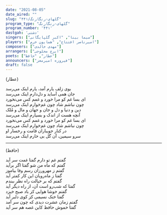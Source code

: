 ```yaml
---
date: "2021-08-05"
date_aired: ""
slug: "گلهای-رنگارنگ/۴۴۱"
program_type: "گلهای-رنگارنگ"
program_number: '۴۴۱'
dastgah: 'دشتی'
singers: ["سیما بینا", "اکبر گلپایگانی"]
players: ["امیرناصر افتتاح", "همایون خرم"]
composers: ["مهدی خالدی"]
arrangers: ["ایرج محلوجی"]
poets: ["عطار", "حافظ"]
announcers: ["فیروزه امیرمعز"]
draft: false
---
```


(عطار)  

بوی زلف یارم آمد، یارم اینک می‌رسد  
جان همی آساید و دل‌دارم اینک می‌رسد  
ای بسا غم کو مرا خورد و غمم کس می‌نخورد  
چون نباشم شاد چون غم‌خوارم اینک می‌رسد  
دین و دنیا و دل و جان و جهان و مال و مُلک  
آنچه هست از اندک و بسیارم اینک می‌رسد  
ای بسا غم کو مرا خورد و غمم کس می‌نخورد  
چون نباشم شاد چون غم‌خوارم اینک می‌رسد  
در کنار جویباران قامت و رخسار او  
سرو سیمین، آن گل بی خارم اینک می‌رسد  

---  

(حافظ)  

گفتم غم تو دارم گفتا غمت سر آید  
گفتم که ماه من شو گفتا اگر برآید  
گفتم ز مهرورزان رسم وفا بیاموز  
گفتا ز ماه‌رویان این کار کمتر آید  
گفتم که بر خیالت راه نظر ببندم  
گفتا که شب‌رو است آن، از راه دیگر آید  
گفتم خوشا هوایی کز باد صبح خیزد  
گفتا خنک نسیمی کز کوی دلبر آید  
گفتم زمان عشرت دیدی که چون سر آمد  
گفتا خموش حافظ کاین غصه هم سر آید  
